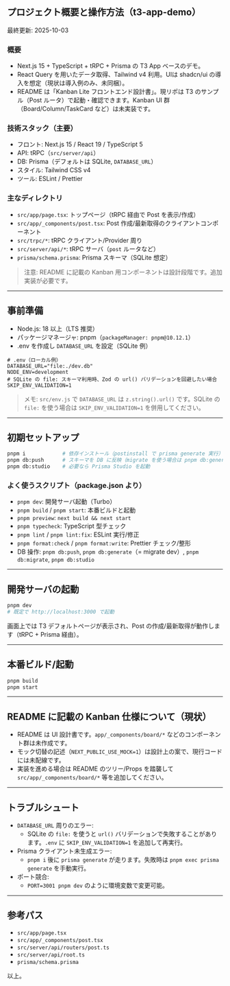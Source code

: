 ## プロジェクト概要と操作方法（t3-app-demo）

最終更新: 2025-10-03

### 概要
- Next.js 15 + TypeScript + tRPC + Prisma の T3 App ベースのデモ。
- React Query を用いたデータ取得、Tailwind v4 利用。UIは shadcn/ui の導入を想定（現状は導入例のみ、未同梱）。
- README は「Kanban Lite フロントエンド設計書」。現リポは T3 のサンプル（Post ルータ）で起動・確認できます。Kanban UI 群（Board/Column/TaskCard など）は未実装です。

### 技術スタック（主要）
- フロント: Next.js 15 / React 19 / TypeScript 5
- API: tRPC（`src/server/api`）
- DB: Prisma（デフォルトは SQLite, `DATABASE_URL`）
- スタイル: Tailwind CSS v4
- ツール: ESLint / Prettier

### 主なディレクトリ
- `src/app/page.tsx`: トップページ（tRPC 経由で Post を表示/作成）
- `src/app/_components/post.tsx`: Post 作成/最新取得のクライアントコンポーネント
- `src/trpc/*`: tRPC クライアント/Provider 周り
- `src/server/api/*`: tRPC サーバ（`post` ルータなど）
- `prisma/schema.prisma`: Prisma スキーマ（SQLite 想定）

> 注意: README に記載の Kanban 用コンポーネントは設計段階です。追加実装が必要です。

---

## 事前準備
- Node.js: 18 以上（LTS 推奨）
- パッケージマネージャ: pnpm（`packageManager: pnpm@10.12.1`）
- .env を作成し `DATABASE_URL` を設定（SQLite 例）

```env
# .env（ローカル例）
DATABASE_URL="file:./dev.db"
NODE_ENV=development
# SQLite の file: スキーマ利用時、Zod の url() バリデーションを回避したい場合
SKIP_ENV_VALIDATION=1
```

> メモ: `src/env.js` で `DATABASE_URL` は `z.string().url()` です。SQLite の `file:` を使う場合は `SKIP_ENV_VALIDATION=1` を併用してください。

---

## 初期セットアップ
```sh
pnpm i            # 依存インストール（postinstall で prisma generate 実行）
pnpm db:push      # スキーマを DB に反映（migrate を使う場合は pnpm db:generate）
pnpm db:studio    # 必要なら Prisma Studio を起動
```

### よく使うスクリプト（package.json より）
- `pnpm dev`: 開発サーバ起動（Turbo）
- `pnpm build` / `pnpm start`: 本番ビルドと起動
- `pnpm preview`: `next build && next start`
- `pnpm typecheck`: TypeScript 型チェック
- `pnpm lint` / `pnpm lint:fix`: ESLint 実行/修正
- `pnpm format:check` / `pnpm format:write`: Prettier チェック/整形
- DB 操作: `pnpm db:push`, `pnpm db:generate`（= migrate dev）, `pnpm db:migrate`, `pnpm db:studio`

---

## 開発サーバの起動
```sh
pnpm dev
# 既定で http://localhost:3000 で起動
```

画面上では T3 デフォルトページが表示され、Post の作成/最新取得が動作します（tRPC + Prisma 経由）。

---

## 本番ビルド/起動
```sh
pnpm build
pnpm start
```

---

## README に記載の Kanban 仕様について（現状）
- README は UI 設計書です。`app/_components/board/*` などのコンポーネント群は未作成です。
- モック切替の記述（`NEXT_PUBLIC_USE_MOCK=1`）は設計上の案で、現行コードには未配線です。
- 実装を進める場合は README のツリー/Props を踏襲して `src/app/_components/board/*` 等を追加してください。

---

## トラブルシュート
- `DATABASE_URL` 周りのエラー:
  - SQLite の `file:` を使うと `url()` バリデーションで失敗することがあります。`.env` に `SKIP_ENV_VALIDATION=1` を追加して再実行。
- Prisma クライアント未生成エラー:
  - `pnpm i` 後に `prisma generate` が走ります。失敗時は `pnpm exec prisma generate` を手動実行。
- ポート競合:
  - `PORT=3001 pnpm dev` のように環境変数で変更可能。

---

## 参考パス
- `src/app/page.tsx`
- `src/app/_components/post.tsx`
- `src/server/api/routers/post.ts`
- `src/server/api/root.ts`
- `prisma/schema.prisma`

以上。
